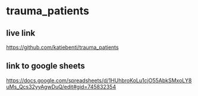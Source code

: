 # trauma_patients

## live link 
https://github.com/katiebenti/trauma_patients

## link to google sheets
https://docs.google.com/spreadsheets/d/1HUhbroKoLu1cjO55AbkSMxoLY8uMs_Qcs32yyAgwDuQ/edit#gid=745832354
